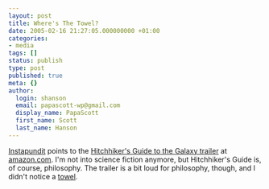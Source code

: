 ```yaml
---
layout: post
title: Where's The Towel?
date: 2005-02-16 21:27:05.000000000 +01:00
categories:
- media
tags: []
status: publish
type: post
published: true
meta: {}
author:
  login: shanson
  email: papascott-wp@gmail.com
  display_name: PapaScott
  first_name: Scott
  last_name: Hanson
---
```

<p><a title="Instapundit.com" href="http://instapundit.com/archives/021213.php">Instapundit</a>   points to the <a href="http://www.amazon.com/exec/obidos/redirect?tag=wwwviolentkicom&amp;path=subst/home/home.html/ref%3Dtab%5Ffr%5Fgw%5F1/">Hitchhiker's Guide to the Galaxy trailer</a> at <a href="http://amazon.com">amazon.com</a>. I'm not into science fiction anymore, but Hitchhiker's Guide is, of course, philosophy. The trailer is a bit loud for philosophy, though, and I didn't notice a <a href="http://www.bbc.co.uk/cult/hitchhikers/guide/towel.shtml">towel</a>.</p>
